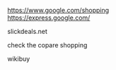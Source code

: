 



https://www.google.com/shopping      
https://express.google.com/   
  
slickdeals.net   
 
check the copare shopping 

wikibuy      


